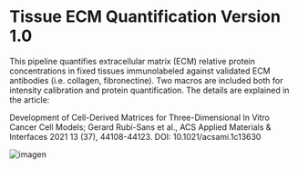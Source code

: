 # Tissue ECM Quantification Version 1.0

This pipeline quantifies extracellular matrix (ECM) relative protein concentrations in fixed tissues immunolabeled against validated ECM antibodies (i.e. collagen, fibronectine). Two macros are included both for intensity calibration and protein quantification. The details are explained in the article: 

  Development of Cell-Derived Matrices for Three-Dimensional In Vitro Cancer Cell Models;  Gerard Rubí-Sans et al., ACS Applied Materials & Interfaces 2021 13 (37),   44108-44123. DOI: 10.1021/acsami.1c13630 
  
  ![imagen](https://user-images.githubusercontent.com/38135253/138491463-935dc6da-2b9c-409b-ab41-833f4e87e7e9.png)


